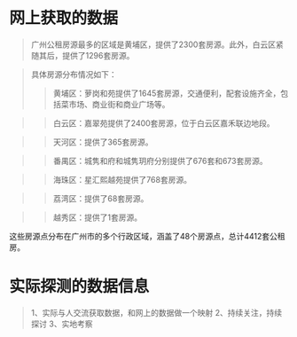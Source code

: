 # 网上获取的数据
> ‌广州公租房源最多的区域是黄埔区，提供了2300套房源‌‌。此外，白云区紧随其后，提供了1296套房源‌。

> 具体房源分布情况如下：
>> 黄埔区‌：萝岗和苑提供了1645套房源，交通便利，配套设施齐全，包括菜市场、商业街和商业广场等‌。

>> ‌白云区‌：嘉翠苑提供了2400套房源，位于白云区嘉禾联边地段‌。

>> ‌天河区‌：提供了365套房源‌。

>> ‌番禺区‌：城隽和府和城隽玥府分别提供了676套和673套房源‌。

>> ‌海珠区‌：星汇熙越苑提供了768套房源‌。

>> ‌荔湾区‌：提供了68套房源‌。

>> ‌越秀区‌：提供了1套房源‌。

这些房源点分布在广州市的多个行政区域，涵盖了48个房源点，总计4412套公租房‌。

# 实际探测的数据信息
> 1、实际与人交流获取数据，和网上的数据做一个映射
> 2、持续关注，持续探讨
> 3、实地考察

